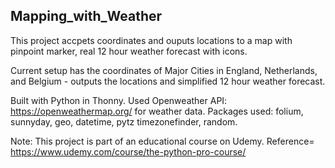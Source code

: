 ## Mapping_with_Weather

This project accpets coordinates and ouputs locations to a map with pinpoint marker, real 12 hour weather forecast with icons.

Current setup has the coordinates of Major Cities in England, Netherlands, and Belgium - outputs the locations and simplified 12 hour weather forecast.

Built with Python in Thonny. Used Openweather API: https://openweathermap.org/ for weather data. Packages used: folium, sunnyday, geo, datetime, pytz timezonefinder, random.

Note: This project is part of an educational course on Udemy. Reference= https://www.udemy.com/course/the-python-pro-course/
